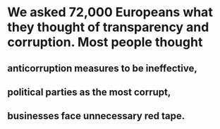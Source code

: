 # We asked 72,000 Europeans what they thought of transparency and corruption. Most people thought

## anticorruption measures to be ineffective,

## political parties as the most corrupt,

## businesses face unnecessary red tape.
